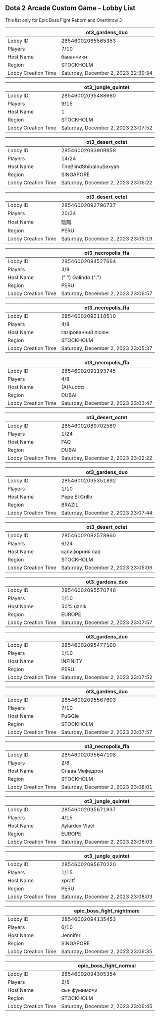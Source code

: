 ## Dota 2 Arcade Custom Game - Lobby List

This list only for Epic Boss Fight Reborn and Overthrow 3

|  | ot3_gardens_duo |
| ------ | ------ |
| Lobby ID | 28546002065565353 |
| Players | 7/10 |
| Host Name | бананчики |
| Region | STOCKHOLM |
| Lobby Creation Time | Saturday, December 2, 2023 22:39:34 |


|  | ot3_jungle_quintet |
| ------ | ------ |
| Lobby ID | 28546002095488660 |
| Players | 9/15 |
| Host Name | 1 |
| Region | STOCKHOLM |
| Lobby Creation Time | Saturday, December 2, 2023 23:07:52 |


|  | ot3_desert_octet |
| ------ | ------ |
| Lobby ID | 28546002093909858 |
| Players | 14/24 |
| Host Name | TheBlindShibaInuSexyah |
| Region | SINGAPORE |
| Lobby Creation Time | Saturday, December 2, 2023 23:06:22 |


|  | ot3_desert_octet |
| ------ | ------ |
| Lobby ID | 28546002092796737 |
| Players | 20/24 |
| Host Name | 陰陽 |
| Region | PERU |
| Lobby Creation Time | Saturday, December 2, 2023 23:05:19 |


|  | ot3_necropolis_ffa |
| ------ | ------ |
| Lobby ID | 28546002094527664 |
| Players | 3/8 |
| Host Name | (°.°) Galindo (°.°) |
| Region | PERU |
| Lobby Creation Time | Saturday, December 2, 2023 23:06:57 |


|  | ot3_necropolis_ffa |
| ------ | ------ |
| Lobby ID | 28546002093118510 |
| Players | 4/8 |
| Host Name | газiрованний пiсюн |
| Region | STOCKHOLM |
| Lobby Creation Time | Saturday, December 2, 2023 23:05:37 |


|  | ot3_necropolis_ffa |
| ------ | ------ |
| Lobby ID | 28546002091193745 |
| Players | 4/8 |
| Host Name | (Α)λυσσα |
| Region | DUBAI |
| Lobby Creation Time | Saturday, December 2, 2023 23:03:47 |


|  | ot3_desert_octet |
| ------ | ------ |
| Lobby ID | 28546002089702589 |
| Players | 1/24 |
| Host Name | FAQ |
| Region | DUBAI |
| Lobby Creation Time | Saturday, December 2, 2023 23:02:22 |


|  | ot3_gardens_duo |
| ------ | ------ |
| Lobby ID | 28546002095351892 |
| Players | 1/10 |
| Host Name | Pepe El Grillo |
| Region | BRAZIL |
| Lobby Creation Time | Saturday, December 2, 2023 23:07:44 |


|  | ot3_desert_octet |
| ------ | ------ |
| Lobby ID | 28546002092578960 |
| Players | 6/24 |
| Host Name | калифорния лав |
| Region | STOCKHOLM |
| Lobby Creation Time | Saturday, December 2, 2023 23:05:06 |


|  | ot3_gardens_duo |
| ------ | ------ |
| Lobby ID | 28546002095570748 |
| Players | 1/10 |
| Host Name | 50% uznik |
| Region | EUROPE |
| Lobby Creation Time | Saturday, December 2, 2023 23:07:57 |


|  | ot3_gardens_duo |
| ------ | ------ |
| Lobby ID | 28546002095477100 |
| Players | 1/10 |
| Host Name | INFINITY |
| Region | PERU |
| Lobby Creation Time | Saturday, December 2, 2023 23:07:52 |


|  | ot3_gardens_duo |
| ------ | ------ |
| Lobby ID | 28546002095567603 |
| Players | 7/10 |
| Host Name | PuGGle |
| Region | STOCKHOLM |
| Lobby Creation Time | Saturday, December 2, 2023 23:07:57 |


|  | ot3_necropolis_ffa |
| ------ | ------ |
| Lobby ID | 28546002095647108 |
| Players | 2/8 |
| Host Name | Слава Мефедрон |
| Region | STOCKHOLM |
| Lobby Creation Time | Saturday, December 2, 2023 23:08:01 |


|  | ot3_jungle_quintet |
| ------ | ------ |
| Lobby ID | 28546002095671937 |
| Players | 4/15 |
| Host Name | Aylardex Vlael |
| Region | EUROPE |
| Lobby Creation Time | Saturday, December 2, 2023 23:08:03 |


|  | ot3_jungle_quintet |
| ------ | ------ |
| Lobby ID | 28546002095670220 |
| Players | 1/15 |
| Host Name | xpratf |
| Region | PERU |
| Lobby Creation Time | Saturday, December 2, 2023 23:08:03 |


|  | epic_boss_fight_nightmare |
| ------ | ------ |
| Lobby ID | 28546002094135453 |
| Players | 6/10 |
| Host Name | Jennifer |
| Region | SINGAPORE |
| Lobby Creation Time | Saturday, December 2, 2023 23:06:35 |


|  | epic_boss_fight_normal |
| ------ | ------ |
| Lobby ID | 28546002094305354 |
| Players | 2/5 |
| Host Name | сын фумимочи |
| Region | STOCKHOLM |
| Lobby Creation Time | Saturday, December 2, 2023 23:06:45 |


